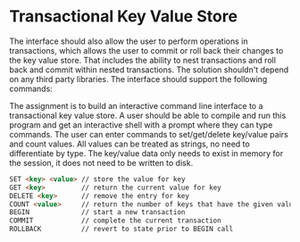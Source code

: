 # Transactional Key Value Store
The interface should also allow the user to perform operations in transactions, which allows the user to commit or roll back their changes to the key value store. That includes the ability to nest transactions and roll back and commit within nested transactions. The solution shouldn't depend on any third party libraries. The interface should support the following commands:

The assignment is to build an interactive command line interface to a transactional key value store. A user should be able to compile and run this program and get an interactive shell with a prompt where they can type commands. The user can enter commands to set/get/delete key/value pairs and count values. All values can be treated as strings, no need to differentiate by type. The key/value data only needs to exist in memory for the session, it does not need to be written to disk.

```markdown
SET <key> <value> // store the value for key
GET <key>         // return the current value for key
DELETE <key>      // remove the entry for key
COUNT <value>     // return the number of keys that have the given value
BEGIN             // start a new transaction
COMMIT            // complete the current transaction
ROLLBACK          // revert to state prior to BEGIN call
```
